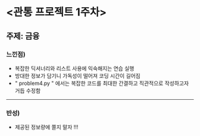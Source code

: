 # <관통 프로젝트 1주차>
## 주제: 금융 


### 느낀점)
- 복잡한 딕셔너리와 리스트 사용에 익숙해지는 연습 실행
- 방대한 정보가 담기니 가독성이 떨어져 코딩 시간이 길어짐
- " problem4.py " 에서는 복잡한 코드를 최대한 간결하고 직관적으로 작성하고자 거듭 수정함
----
### 반성)
- 제공된 정보량에 쫄지 말자 !!!